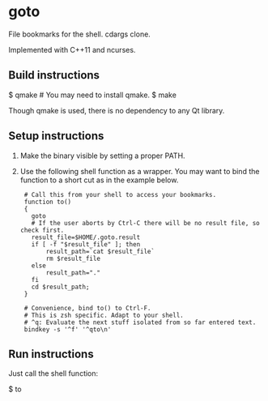 goto
====

File bookmarks for the shell. cdargs clone.

Implemented with C++11 and ncurses.

Build instructions
------------------
 $ qmake  # You may need to install qmake.
 $ make

Though qmake is used, there is no dependency to any Qt library.

Setup instructions
------------------
1. Make the binary visible by setting a proper PATH.
2. Use the following shell function as a wrapper. You may want to bind the
   function to a short cut as in the example below.

		# Call this from your shell to access your bookmarks.
		function to()
		{
		  goto
		  # If the user aborts by Ctrl-C there will be no result file, so check first.
		  result_file=$HOME/.goto.result
		  if [ -f "$result_file" ]; then
		      result_path=`cat $result_file`
		      rm $result_file
		  else
		      result_path="."
		  fi
		  cd $result_path;
		}
	
		# Convenience, bind to() to Ctrl-F.
		# This is zsh specific. Adapt to your shell.
		# ^q: Evaluate the next stuff isolated from so far entered text.
		bindkey -s '^f' '^qto\n'

Run instructions
----------------
Just call the shell function:

 $ to
